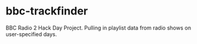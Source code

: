 bbc-trackfinder
===============

BBC Radio 2 Hack Day Project. Pulling in playlist data from radio shows on user-specified days.
